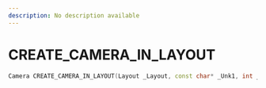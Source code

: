 ```yaml
---
description: No description available 
---
```


# CREATE_CAMERA_IN_LAYOUT

```cpp
Camera CREATE_CAMERA_IN_LAYOUT(Layout _Layout, const char* _Unk1, int _Unk2);
```
